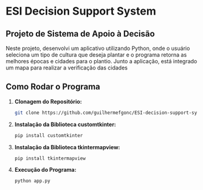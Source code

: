 # ESI Decision Support System

## Projeto de Sistema de Apoio à Decisão

Neste projeto, desenvolvi um aplicativo utilizando Python, onde o usuário seleciona um tipo de cultura que deseja plantar e o programa retorna as melhores épocas e cidades para o plantio. Junto a aplicação, está integrado um mapa para realizar a verificação das cidades

## Como Rodar o Programa

1. **Clonagem do Repositório:**
   ```bash
   git clone https://github.com/guilhermefgonc/ESI-decision-support-system
2. **Instalação da Biblioteca customtkinter:**
   ```bash
   pip install customtkinter
3. **Instalação da Biblioteca tkintermapview:**
   ```bash
   pip install tkintermapview
4. **Execução do Programa:**
   ```bash
   python app.py
